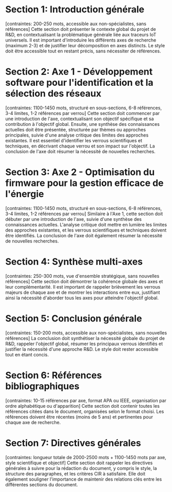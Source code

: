 # Section 1: Introduction générale
[contraintes: 200-250 mots, accessible aux non-spécialistes, sans références]
Cette section doit présenter le contexte global du projet de R&D, en contextualisant la problématique générale liée aux traceurs IoT universels. Il est important d'introduire les différents axes de recherche (maximum 2-3) et de justifier leur décomposition en axes distincts. Le style doit être accessible tout en restant précis, sans nécessiter de références.

# Section 2: Axe 1 - Développement software pour l'identification et la sélection des réseaux
[contraintes: 1100-1450 mots, structuré en sous-sections, 6-8 références, 3-4 limites, 1-2 références par verrou]
Cette section doit commencer par une introduction de l'axe, contextualisant son objectif spécifique et sa contribution à l'objectif global. Ensuite, une synthèse des connaissances actuelles doit être présentée, structurée par thèmes ou approches principales, suivie d'une analyse critique des limites des approches existantes. Il est essentiel d'identifier les verrous scientifiques et techniques, en décrivant chaque verrou et son impact sur l'objectif. La conclusion de l'axe doit résumer la nécessité de nouvelles recherches.

# Section 3: Axe 2 - Optimisation du firmware pour la gestion efficace de l'énergie
[contraintes: 1100-1450 mots, structuré en sous-sections, 6-8 références, 3-4 limites, 1-2 références par verrou]
Similaire à l'Axe 1, cette section doit débuter par une introduction de l'axe, suivie d'une synthèse des connaissances actuelles. L'analyse critique doit mettre en lumière les limites des approches existantes, et les verrous scientifiques et techniques doivent être identifiés. La conclusion de l'axe doit également résumer la nécessité de nouvelles recherches.

# Section 4: Synthèse multi-axes
[contraintes: 250-300 mots, vue d'ensemble stratégique, sans nouvelles références]
Cette section doit démontrer la cohérence globale des axes et leur complémentarité. Il est important de rappeler brièvement les verrous majeurs de chaque axe et de montrer les interactions entre eux, justifiant ainsi la nécessité d'aborder tous les axes pour atteindre l'objectif global.

# Section 5: Conclusion générale
[contraintes: 150-200 mots, accessible aux non-spécialistes, sans nouvelles références]
La conclusion doit synthétiser la nécessité globale du projet de R&D, rappeler l'objectif global, résumer les principaux verrous identifiés et justifier la nécessité d'une approche R&D. Le style doit rester accessible tout en étant concis.

# Section 6: Références bibliographiques
[contraintes: 10-15 références par axe, format APA ou IEEE, organisation par ordre alphabétique ou d'apparition]
Cette section doit contenir toutes les références citées dans le document, organisées selon le format choisi. Les références doivent être récentes (moins de 5 ans) et pertinentes pour chaque axe de recherche.

# Section 7: Directives générales
[contraintes: longueur totale de 2000-2500 mots + 1100-1450 mots par axe, style scientifique et objectif]
Cette section doit rappeler les directives générales à suivre pour la rédaction du document, y compris le style, la structure des paragraphes, et les critères CIR à satisfaire. Elle doit également souligner l'importance de maintenir des relations clés entre les différentes sections du document.